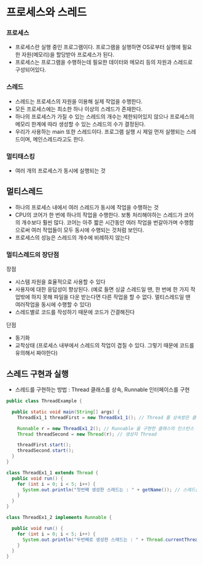 # 프로세스와 스레드
### 프로세스
- 프로세스란 실행 중인 프로그램이다. 프로그램을 실행하면 OS로부터 실행에 필요한 자원(메모리)을 할당받아 프로세스가 된다.
- 프로세스는 프로그램을 수행하는데 필요한 데이터와 메모리 등의 자원과 스레드로 구성되어있다.


### 스레드
- 스레드는 프로세스의 자원을 이용해 실제 작업을 수행한다.
- 모든 프로세스에는 최소한 하나 이상의 스레드가 존재한다.
- 하나의 프로세스가 가질 수 있는 스레드의 개수는 제한되어있지 않으나 프로세스의 메모리 한계에 따라 생성할 수 있는 스레드의 수가 결정된다.
- 우리가 사용하는 main 또한 스레드이다. 프로그램 실행 시 제일 먼저 실행되는 스레드이며, 메인스레드라고도 한다.

### 멀티태스킹
- 여러 개의 프로세스가 동시에 실행되는 것

## 멀티스레드
- 하나의 프로세스 내에서 여러 스레드가 동시에 작업을 수행하는 것
- CPU의 코어가 한 번에 하나의 작업을 수행한다. 보통 처리해야하는 스레드가 코어의 개수보다 훨씬 많다. 코어는 아주 짧은 시간동안 여러 작업을 번갈아가며 수행함으로써 여러 작업들이 모두 동시에 수행되는 것처럼 보인다.
- 프로세스의 성능은 스레드의 개수에 비례하지 않는다

### 멀티스레드의 장단점
장점
- 시스템 자원을 효율적으로 사용할 수 있다
- 사용자에 대한 응답성이 향상된다. (예로 들면 싱글 스레드일 땐, 한 번에 한 가지 작업밖에 하지 못해 파일을 다운 받는다면 다른 작업을 할 수 없다. 멀티스레드일 땐 여러작업을 동시에 수행할 수 있다)
- 스레드별로 코드를 작성하기 때문에 코드가 간결해진다

단점
- 동기화
- 교착상태 (프로세스 내부에서 스레드의 작업이 겹칠 수 있다. 그렇기 때문에 코드를 유의해서 짜야한다)



## 스레드 구현과 실행
- 스레드를 구현하는 방법 : Thread 클래스를 상속, Runnable 인터페이스를 구현

```java
public class ThreadExample {

  public static void main(String[] args) {
    ThreadEx1_1 threadFirst = new ThreadEx1_1(); // Thread 를 상속받은 클래스의 인스턴스

    Runnable r = new ThreadEx1_2(); // Runnable 을 구현한 클래스의 인스턴스
    Thread threadSecond = new Thread(r); // 생성자 Thread

    threadFirst.start();
    threadSecond.start();
  }
}

class ThreadEx1_1 extends Thread {
  public void run() {
    for (int i = 0; i < 5; i++) {
      System.out.println("첫번째 생성한 스레드는 : " + getName()); // 스레드를 직접 상속 받아왔기 때문에 getName() 을 바로 호출
    }
  }
}

class ThreadEx1_2 implements Runnable {

  public void run() {
    for (int i = 0; i < 5; i++) {
      System.out.println("두번째로 생성한 스레드는 : " + Thread.currentThread().getName()); // ThreadEx1_2의 멤버는 run()만 있기 때문에 Thread 클래스의 getName()을 호출하기 위해선, Thread.currentThread().getName()으로 호출한다
    }
  }
}
```

